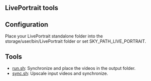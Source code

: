 LivePortrait tools
---

## Configuration

Place your LivePortrait standalone folder into the storage/user/bin/LivePortrait folder or set
SKY_PATH_LIVE_PORTRAIT.

## Tools

- [run.sh](run.sh): Synchronize and place the videos in the output folder.
- [sync.sh](sync.sh): Upscale input videos and synchronize.
